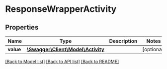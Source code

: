 # ResponseWrapperActivity

## Properties
Name | Type | Description | Notes
------------ | ------------- | ------------- | -------------
**value** | [**\Swagger\Client\Model\Activity**](Activity.md) |  | [optional] 

[[Back to Model list]](../../README.md#documentation-for-models) [[Back to API list]](../../README.md#documentation-for-api-endpoints) [[Back to README]](../../README.md)

